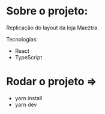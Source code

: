 # Sobre o projeto:

Replicação do layout da loja Maeztra.

Tecnologias:

- React
- TypeScript

# Rodar o projeto =>

- yarn install
- yarn dev


